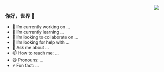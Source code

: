 <img align="right" src="https://github-readme-stats.vercel.app/api?username=p697&show_icons=true&icon_color=19b5fe&text_color=718096&bg_color=ffffff&hide_title=true" />

### 你好，世界 👋

- 🔭 I’m currently working on ...
- 🌱 I’m currently learning ...
- 👯 I’m looking to collaborate on ...
- 🤔 I’m looking for help with ...
- 💬 Ask me about ...
- 📫 How to reach me: ...
- 😄 Pronouns: ...
- ⚡ Fun fact: ...
